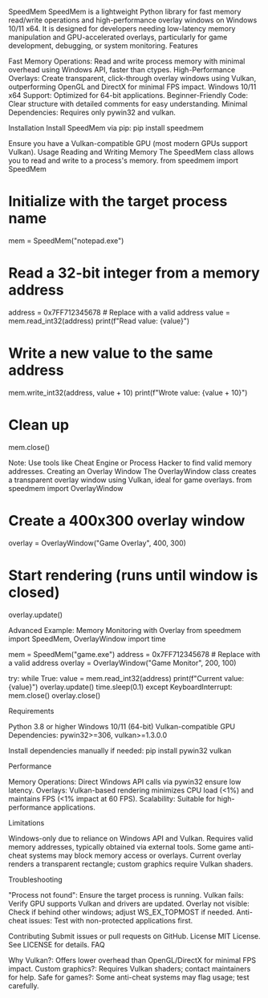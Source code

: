 SpeedMem
SpeedMem is a lightweight Python library for fast memory read/write operations and high-performance overlay windows on Windows 10/11 x64. It is designed for developers needing low-latency memory manipulation and GPU-accelerated overlays, particularly for game development, debugging, or system monitoring.
Features

Fast Memory Operations: Read and write process memory with minimal overhead using Windows API, faster than ctypes.
High-Performance Overlays: Create transparent, click-through overlay windows using Vulkan, outperforming OpenGL and DirectX for minimal FPS impact.
Windows 10/11 x64 Support: Optimized for 64-bit applications.
Beginner-Friendly Code: Clear structure with detailed comments for easy understanding.
Minimal Dependencies: Requires only pywin32 and vulkan.

Installation
Install SpeedMem via pip:
pip install speedmem

Ensure you have a Vulkan-compatible GPU (most modern GPUs support Vulkan).
Usage
Reading and Writing Memory
The SpeedMem class allows you to read and write to a process's memory.
from speedmem import SpeedMem

# Initialize with the target process name
mem = SpeedMem("notepad.exe")

# Read a 32-bit integer from a memory address
address = 0x7FF712345678  # Replace with a valid address
value = mem.read_int32(address)
print(f"Read value: {value}")

# Write a new value to the same address
mem.write_int32(address, value + 10)
print(f"Wrote value: {value + 10}")

# Clean up
mem.close()

Note: Use tools like Cheat Engine or Process Hacker to find valid memory addresses.
Creating an Overlay Window
The OverlayWindow class creates a transparent overlay window using Vulkan, ideal for game overlays.
from speedmem import OverlayWindow

# Create a 400x300 overlay window
overlay = OverlayWindow("Game Overlay", 400, 300)

# Start rendering (runs until window is closed)
overlay.update()

Advanced Example: Memory Monitoring with Overlay
from speedmem import SpeedMem, OverlayWindow
import time

mem = SpeedMem("game.exe")
address = 0x7FF712345678  # Replace with a valid address
overlay = OverlayWindow("Game Monitor", 200, 100)

try:
    while True:
        value = mem.read_int32(address)
        print(f"Current value: {value}")
        overlay.update()
        time.sleep(0.1)
except KeyboardInterrupt:
    mem.close()
    overlay.close()

Requirements

Python 3.8 or higher
Windows 10/11 (64-bit)
Vulkan-compatible GPU
Dependencies: pywin32>=306, vulkan>=1.3.0.0

Install dependencies manually if needed:
pip install pywin32 vulkan

Performance

Memory Operations: Direct Windows API calls via pywin32 ensure low latency.
Overlays: Vulkan-based rendering minimizes CPU load (<1%) and maintains FPS (<1% impact at 60 FPS).
Scalability: Suitable for high-performance applications.

Limitations

Windows-only due to reliance on Windows API and Vulkan.
Requires valid memory addresses, typically obtained via external tools.
Some game anti-cheat systems may block memory access or overlays.
Current overlay renders a transparent rectangle; custom graphics require Vulkan shaders.

Troubleshooting

"Process not found": Ensure the target process is running.
Vulkan fails: Verify GPU supports Vulkan and drivers are updated.
Overlay not visible: Check if behind other windows; adjust WS_EX_TOPMOST if needed.
Anti-cheat issues: Test with non-protected applications first.

Contributing
Submit issues or pull requests on GitHub.
License
MIT License. See LICENSE for details.
FAQ

Why Vulkan?: Offers lower overhead than OpenGL/DirectX for minimal FPS impact.
Custom graphics?: Requires Vulkan shaders; contact maintainers for help.
Safe for games?: Some anti-cheat systems may flag usage; test carefully.

